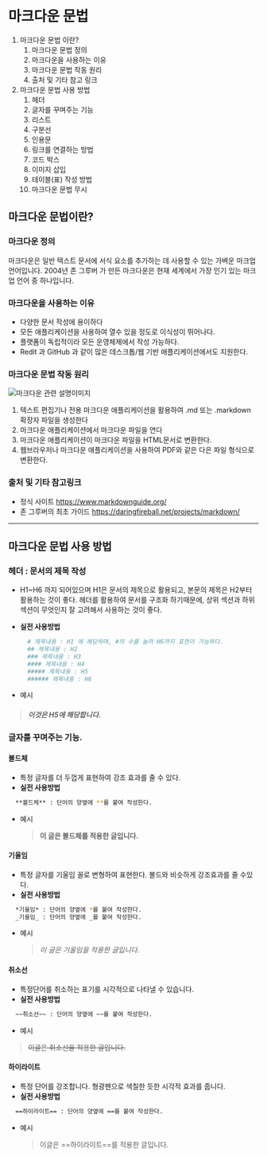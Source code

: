 # 마크다운 문법

1.  마크다운 문법 이란?
    1. 마크다운 문법 정의
    2. 마크다운을 사용하는 이유
    3. 마크다운 문법 작동 원리
    4. 출처 및 기타 참고 링크
2.  마크다운 문법 사용 방법
    1. 헤더
    2. 글자를 꾸며주는 기능
    3. 리스트
    4. 구분선
    5. 인용문
    6. 링크를 연결하는 방법
    7. 코드 박스
    8. 이미지 삽입
    9. 테이블(표) 작성 방법
    10. 마크다운 문법 무시

## 마크다운 문법이란?

### 마크다운 정의

마크다운은 일반 텍스트 문서에 서식 요소를 추가하는 데 사용할 수 있는 가벼운 마크업 언어입니다. 2004년 존 그루버 가 만든 마크다운은 현재 세계에서 가장 인기 있는 마크업 언어 중 하나입니다.

### 마크다운을 사용하는 이유

- 다양한 문서 작성에 용이하다
- 모든 애플리케이션을 사용하여 열수 있을 정도로 이식성이 뛰어나다.
- 플랫폼이 독립적이라 모든 운영체제에서 작성 가능하다.
- Redit 과 GitHub 과 같이 많은 데스크톱/웹 기반 애플리케이션에서도 지원한다.

### 마크다운 문법 작동 원리

![마크다운 관련 설명이미지](../assets/images/markdown-flowchart.avif)

1.  텍스트 편집기나 전용 마크다운 애플리케이션을 활용하여 .md 또는 .markdown 확장자 파일을 생성한다
2.  마크다운 애플리케이션에서 마크다운 파일을 연다
3.  마크다운 애플리케이션이 마크다운 파일을 HTML문서로 변환한다.
4.  웹브라우저나 마크다운 애플리케이션을 사용하여 PDF와 같은 다은 파일 형식으로 변환한다.

### 출처 및 기타 참고링크

- 정식 사이트 https://www.markdownguide.org/
- 존 그루버의 최초 가이드 https://daringfireball.net/projects/markdown/

---

## 마크다운 문법 사용 방법

### 헤더 : 문서의 제목 작성

- H1~H6 까지 되어있으며 H1은 문서의 제목으로 활용되고, 본문의 제목은 H2부터 활용하는 것이 좋다.
  헤더를 활용하여 문서를 구조화 하기때문에, 상위 섹션과 하위섹션이 무엇인지 잘 고려해서 사용하는 것이 좋다.
- **실전 사용방법**<br>

  ```bash
    # 제목내용 : H1 에 해당하며, #의 수를 늘려 H6까지 표현이 가능하다.
    ## 제목내용 : H2
    ### 제목내용 : H3
    #### 제목내용 : H4
    ##### 제목내용 : H5
    ###### 제목내용 : H6
  ```

- 예시

> ##### 이것은 H5에 해당합니다.

### 글자를 꾸며주는 기능.

#### 볼드체

- 특정 글자를 더 두껍게 표현하여 강조 효과를 줄 수 있다.
- **실전 사용방법**<br>

```bash
  **볼드체** : 단어의 양옆에 **를 붙여 작성한다.
```

- 예시

  > **이 글은 볼드체를 적용한 글입니다.**

#### 기울임

- 특정 글자를 기울임 꼴로 변형하여 표현한다. 볼드와 비슷하게 강조효과를 줄 수있다.
- **실전 사용방법**<br>

```bash
  *기울임* : 단어의 양옆에 *를 붙여 작성한다.
  _기울임_ : 단어의 양옆에 _를 붙여 작성한다.
```

- 예시<br>

  > _이 글은 기울임을 적용한 글입니다._

#### 취소선

- 특정단어를 취소하는 표기를 시각적으로 나타낼 수 있습니다.
- **실전 사용방법**<br>

```bash
  ~~취소선~~ : 단어의 양옆에 ~~를 붙여 작성한다.
```

- 예시<br>

> ~~이글은 취소선을 적용한 글입니다.~~

#### 하이라이트

- 특정 단어를 강조합니다. 형광펜으로 색칠한 듯한 시각적 효과를 줍니다.
- **실전 사용방법**<br>

```bash
  ==하이라이트== : 단어의 양옆에 ==를 붙여 작성한다.
```

- 예시<br>

  > 이글은 ==하이라이트==를 적용한 글입니다.
